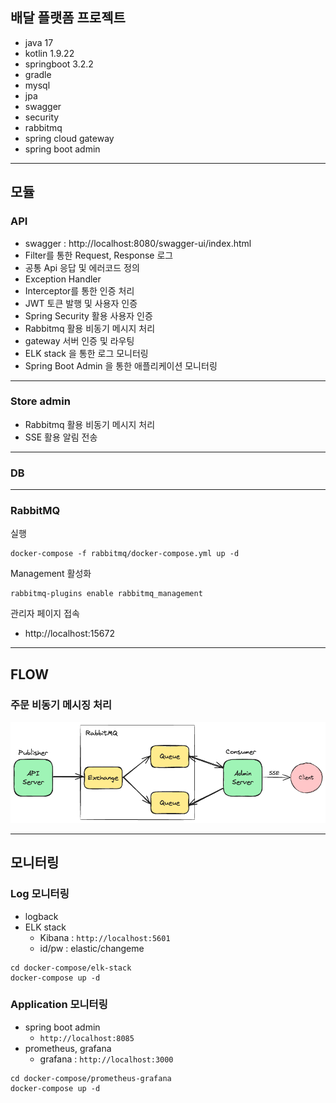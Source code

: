 ## 배달 플랫폼 프로젝트
- java 17
- kotlin 1.9.22
- springboot 3.2.2
- gradle
- mysql
- jpa
- swagger
- security
- rabbitmq
- spring cloud gateway
- spring boot admin

---

## 모듈

### API
- swagger : http://localhost:8080/swagger-ui/index.html
- Filter를 통한 Request, Response 로그
- 공통 Api 응답 및 에러코드 정의 
- Exception Handler
- Interceptor를 통한 인증 처리
- JWT 토큰 발행 및 사용자 인증
- Spring Security 활용 사용자 인증
- Rabbitmq 활용 비동기 메시지 처리
- gateway 서버 인증 및 라우팅
- ELK stack 을 통한 로그 모니터링
- Spring Boot Admin 을 통한 애플리케이션 모니터링

---

### Store admin
- Rabbitmq 활용 비동기 메시지 처리
- SSE 활용 알림 전송

---

### DB

---

### RabbitMQ

실행
```shell
docker-compose -f rabbitmq/docker-compose.yml up -d
```
Management 활성화
```shell
rabbitmq-plugins enable rabbitmq_management
```
관리자 페이지 접속
- http://localhost:15672

---

## FLOW
### 주문 비동기 메시징 처리
![rabbitmq.png](images/rabbitmq.png)


---

## 모니터링

### Log 모니터링
- logback
- ELK stack
  - Kibana : `http://localhost:5601`
  - id/pw : elastic/changeme

```shell
cd docker-compose/elk-stack
docker-compose up -d
```

### Application 모니터링
- spring boot admin
  - `http://localhost:8085`
- prometheus, grafana
  - grafana : `http://localhost:3000`
```shell
cd docker-compose/prometheus-grafana
docker-compose up -d
```
